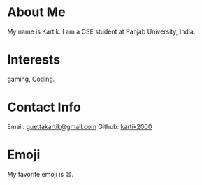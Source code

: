# About Me
My name is Kartik. I am a CSE student at Panjab University, India.
# Interests
gaming, Coding.
# Contact Info
Email: [guettakartik@gmail.com](mailto:guettakartik@gmail.com) 
Github: [kartik2000](https://github.com/kartik2000)
# Emoji
My favorite emoji is :smile:.
